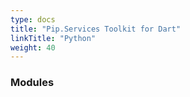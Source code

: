 ```yaml
---
type: docs
title: "Pip.Services Toolkit for Dart"
linkTitle: "Python"
weight: 40
---
```


### Modules